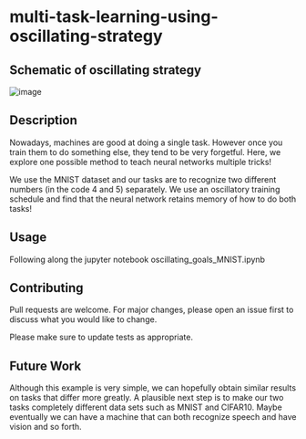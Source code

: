 # multi-task-learning-using-oscillating-strategy
## Schematic of oscillating strategy
![image](https://drive.google.com/uc?export=view&id=13u3myPlHJQDhHOrLGbNv1Tabs6yDuZ-A)
## Description

Nowadays, machines are good at doing a single task. However once you train them to do something else, they tend to be very forgetful. Here, we explore one possible method to teach neural networks multiple tricks!

We use the MNIST dataset and our tasks are to recognize two different numbers (in the code 4 and 5) separately. We use an oscillatory training schedule and find that the neural network retains memory of how to do both tasks!

## Usage

Following along the jupyter notebook oscillating_goals_MNIST.ipynb  

## Contributing
Pull requests are welcome. For major changes, please open an issue first to discuss what you would like to change.

Please make sure to update tests as appropriate.

## Future Work

Although this example is very simple, we can hopefully obtain similar results on tasks that differ more greatly. A plausible next step is to make our two tasks completely different data sets such as MNIST and CIFAR10. Maybe eventually we can have a machine that can both recognize speech and have vision and so forth.

